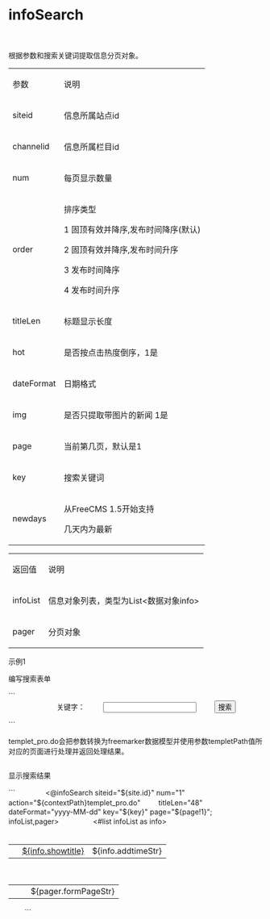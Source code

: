 # infoSearch #
　
<p>
<span>根据参数和搜索关键词提取信息分页对象。</span><span></span>
</p>
<table>
<tbody>
<tr>
<td>
<p>
<span>参数</span><span></span>
</p>
</td>
<td>
<p>
<span>说明</span><span></span>
</p>
</td>
</tr>
<tr>
<td>
<p>
<span>siteid</span><span></span>
</p>
</td>
<td>
<p>
<span>信息所属站点id</span><span></span>
</p>
</td>
</tr>
<tr>
<td>
<p>
<span>channelid</span><span></span>
</p>
</td>
<td>
<p>
<span>信息所属栏目id</span><span></span>
</p>
</td>
</tr>
<tr>
<td>
<p>
<span>num</span><span></span>
</p>
</td>
<td>
<p>
<span>每页显示数量</span><span></span>
</p>
</td>
</tr>
<tr>
<td>
<p>
<span>order</span><span></span>
</p>
</td>
<td>
<p>
<span>排序类型  </span><span></span>
</p>
<p>
<span>1 固顶有效并降序,发布时间降序(默认)</span><span></span>
</p>
<p>
<span>2 固顶有效并降序,发布时间升序</span><span></span>
</p>
<p>
<span>3 发布时间降序</span><span></span>
</p>
<p>
<span>4 发布时间升序</span><span></span>
</p>
</td>
</tr>
<tr>
<td>
<p>
<span>titleLen</span><span></span>
</p>
</td>
<td>
<p>
<span>标题显示长度</span><span></span>
</p>
</td>
</tr>
<tr>
<td>
<p>
<span>hot</span><span></span>
</p>
</td>
<td>
<p>
<span>是否按点击热度倒序，1是</span><span></span>
</p>
</td>
</tr>
<tr>
<td>
<p>
<span>dateFormat</span><span></span>
</p>
</td>
<td>
<p>
<span>日期格式</span><span></span>
</p>
</td>
</tr>
<tr>
<td>
<p>
<span>img</span><span></span>
</p>
</td>
<td>
<p>
<span>是否只提取带图片的新闻</span><span> </span><span>1是</span><span></span>
</p>
</td>
</tr>
<tr>
<td>
<p>
<span>page</span><span></span>
</p>
</td>
<td>
<p>
<span>当前第几页，默认是1</span><span></span>
</p>
</td>
</tr>
<tr>
<td>
<p>
<span>key</span><span></span>
</p>
</td>
<td>
<p>
<span>搜索关键词</span><span></span>
</p>
</td>
</tr>
<tr>
<td>
<p>
<span>newdays</span><span></span>
</p>
</td>
<td>
<p>
<span>从FreeCMS 1.</span><span>5</span><span>开始支持</span><span></span>
</p>
<p>
<span>几天内为最新</span><span></span>
</p>
</td>
</tr>
</tbody>
</table>
<p>
<span></span>
</p>
<table>
<tbody>
<tr>
<td>
<p>
<span>返回值</span><span></span>
</p>
</td>
<td>
<p>
<span>说明</span><span></span>
</p>
</td>
</tr>
<tr>
<td>
<p>
<span>infoList</span><span></span>
</p>
</td>
<td>
<p>
<span>信息对象列表，类型为List&lt;数据对象info&gt;</span><span></span>
</p>
</td>
</tr>
<tr>
<td>
<p>
<span>pager</span><span></span>
</p>
</td>
<td>
<p>
<span>分页对象</span><span></span>
</p>
</td>
</tr>
</tbody>
</table>
<p>
<span></span>
</p>
<p>
<span>示例1</span><span></span>
</p>
<p>
<span>编写搜索表单</span><span></span>
</p>
```
　　<form action="${contextPath}templet_pro.do">
　　	<input type="hidden" name="siteid" value="${site.id}"/>
　　	<input type="hidden" name="templetPath" value="搜索页面.html"/>
　　	关键字：
　　	<input name="key" type="text" />
　　	<input type="submit" value="搜索" />
　　</form>
```
<p>
<span>templet_pro.do会把参数转换为freemarker数据模型并使用参数templetPath值所对应的页面进行处理并返回处理结果。</span><span></span>
</p>
<p>
<img src='http://static.oschina.net/uploads/space/2013/1109/082817_YQI0_916014.png' alt='' /><span></span>
</p>
<p>
<span>显示搜索结果</span><span></span>
</p>
```
　　　　<@infoSearch siteid="${site.id}" num="1" action="${contextPath}templet_pro.do"
　　					titleLen="48" dateFormat="yyyy-MM-dd" key="${key}" page="${page!1}"; infoList,pager>
　　       <table border="0" cellspacing="0" cellpadding="0">
　　			<#list infoList as info>
　　	        <tr>
　　	          <td class="p_list_dot"><img src="images/dot1.gif" width="3" height="3" /></td>
　　	          <td class="p_list_bt"><a href="${info.pageurl}" target="_blank">${info.showtitle}</a></td>
　　	          <td class="p_list_sj">${info.addtimeStr}</td>
　　	        </tr>
　　			</#list>
　　		     
　　    </table>
　　      <table border="0" cellspacing="0" cellpadding="0">
　　        <tr>
　　          <td class="p_list_tiaoz">
　　		${pager.formPageStr}</td>
　　        </tr>
　　    </table>
　　					</@infoSearch>
```
<p>
<img src='http://static.oschina.net/uploads/space/2013/1109/082835_WO9S_916014.png' alt='' /><span></span>
</p>